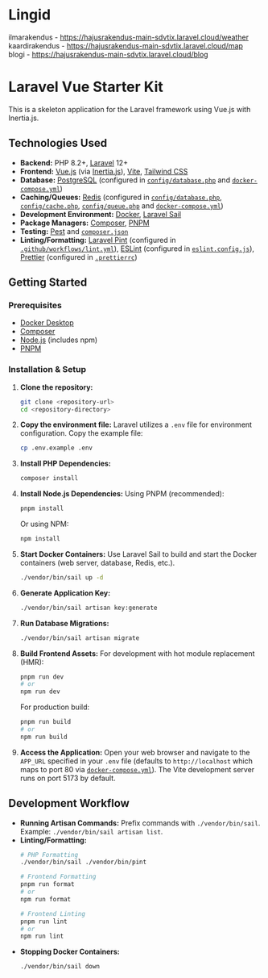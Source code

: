 # Lingid
ilmarakendus - https://hajusrakendus-main-sdvtix.laravel.cloud/weather  
kaardirakendus - https://hajusrakendus-main-sdvtix.laravel.cloud/map  
blogi - https://hajusrakendus-main-sdvtix.laravel.cloud/blog  


# Laravel Vue Starter Kit

This is a skeleton application for the Laravel framework using Vue.js with Inertia.js.

## Technologies Used

*   **Backend:** PHP 8.2+, [Laravel](https://laravel.com/) 12+
*   **Frontend:** [Vue.js](https://vuejs.org/) (via [Inertia.js](https://inertiajs.com/)), [Vite](https://vitejs.dev/), [Tailwind CSS](https://tailwindcss.com/)
*   **Database:** [PostgreSQL](https://www.postgresql.org/) (configured in [`config/database.php`](config/database.php) and [`docker-compose.yml`](docker-compose.yml))
*   **Caching/Queues:** [Redis](https://redis.io/) (configured in [`config/database.php`](config/database.php), [`config/cache.php`](config/cache.php), [`config/queue.php`](config/queue.php) and [`docker-compose.yml`](docker-compose.yml))
*   **Development Environment:** [Docker](https://www.docker.com/), [Laravel Sail](https://laravel.com/docs/sail)
*   **Package Managers:** [Composer](https://getcomposer.org/), [PNPM](https://pnpm.io/)
*   **Testing:** [Pest](https://pestphp.com/) and [`composer.json`](composer.json)
*   **Linting/Formatting:** [Laravel Pint](https://laravel.com/docs/pint) (configured in [`.github/workflows/lint.yml`](.github/workflows/lint.yml)), [ESLint](https://eslint.org/) (configured in [`eslint.config.js`](eslint.config.js)), [Prettier](https://prettier.io/) (configured in [`.prettierrc`](.prettierrc))

## Getting Started

### Prerequisites

*   [Docker Desktop](https://www.docker.com/products/docker-desktop/)
*   [Composer](https://getcomposer.org/download/)
*   [Node.js](https://nodejs.org/) (includes npm)
*   [PNPM](https://pnpm.io/installation)

### Installation & Setup

1.  **Clone the repository:**
    ```bash
    git clone <repository-url>
    cd <repository-directory>
    ```

2.  **Copy the environment file:**
    Laravel utilizes a `.env` file for environment configuration. Copy the example file:
    ```bash
    cp .env.example .env
    ```

3.  **Install PHP Dependencies:**
    ```bash
    composer install
    ```

4.  **Install Node.js Dependencies:**
    Using PNPM (recommended):
    ```bash
    pnpm install
    ```
    Or using NPM:
    ```bash
    npm install
    ```

5.  **Start Docker Containers:**
    Use Laravel Sail to build and start the Docker containers (web server, database, Redis, etc.).
    ```bash
    ./vendor/bin/sail up -d
    ```

6.  **Generate Application Key:**
    ```bash
    ./vendor/bin/sail artisan key:generate
    ```

7.  **Run Database Migrations:**
    ```bash
    ./vendor/bin/sail artisan migrate
    ```

8.  **Build Frontend Assets:**
    For development with hot module replacement (HMR):
    ```bash
    pnpm run dev
    # or
    npm run dev
    ```
    For production build:
    ```bash
    pnpm run build
    # or
    npm run build
    ```

9.  **Access the Application:**
    Open your web browser and navigate to the `APP_URL` specified in your `.env` file (defaults to `http://localhost` which maps to port 80 via [`docker-compose.yml`](docker-compose.yml)). The Vite development server runs on port 5173 by default.

## Development Workflow

*   **Running Artisan Commands:** Prefix commands with `./vendor/bin/sail`. Example: `./vendor/bin/sail artisan list`.
*   **Linting/Formatting:**
    ```bash
    # PHP Formatting
    ./vendor/bin/sail ./vendor/bin/pint

    # Frontend Formatting
    pnpm run format
    # or
    npm run format

    # Frontend Linting
    pnpm run lint
    # or
    npm run lint
    ```
*   **Stopping Docker Containers:**
    ```bash
    ./vendor/bin/sail down
    ```
